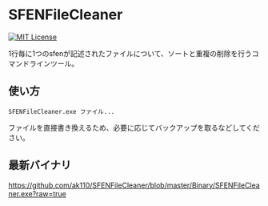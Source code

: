 SFENFileCleaner
===============
[![MIT License](http://img.shields.io/badge/license-MIT-blue.svg?style=flat)](LICENSE)

1行毎に1つのsfenが記述されたファイルについて、ソートと重複の削除を行うコマンドラインツール。

使い方
------
    SFENFileCleaner.exe ファイル...

ファイルを直接書き換えるため、必要に応じてバックアップを取るなどしてください。


最新バイナリ
------
https://github.com/ak110/SFENFileCleaner/blob/master/Binary/SFENFileCleaner.exe?raw=true
